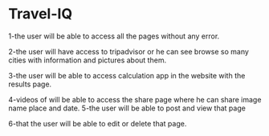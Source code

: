 # Travel-IQ

1-the user will be able to access all the pages without any error.

2-the user will have access to tripadvisor or he can see browse so many cities with information and pictures about them.

3-the user will be able to access calculation app in the website with the results page.

4-videos of will be able to access the share page where he can share image name place and date.
5-the user will be able to post and view that page

6-that the user will be able to edit or delete that page.
